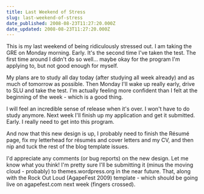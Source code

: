 ```yaml
---
title: Last Weekend of Stress
slug: last-weekend-of-stress
date_published: 2008-08-23T11:27:20.000Z
date_updated: 2008-08-23T11:27:20.000Z
---
```


This is my last weekend of being ridiculously stressed out. I am taking the GRE on Monday morning. Early. It's the second time I've taken the test. The first time around I didn't do so well... maybe okay for the program I'm applying to, but not good enough for myself.

My plans are to study all day today (after studying all week already) and as much of tomorrow as possible. Then Monday I'll wake up really early, drive to SLU and take the test. I'm actually feeling more confident than I felt at the beginning of the week - which is a good thing.

I will feel an incredible sense of release when it's over. I won't have to do study anymore. Next week I'll finish up my application and get it submitted. Early. I really need to get into this program.

And now that this new design is up, I probably need to finish the Résumé page, fix my letterhead for résumés and cover letters and my CV, and then nip and tuck the rest of the blog template issues.

I'd appreciate any comments (or bug reports) on the new design. Let me know what you think! I'm pretty sure I'll be submitting it (minus the moving cloud - probably) to themes.wordpress.org in the near future. That, along with the Rock Out Loud (AgapeFest 2009) template - which should be going live on agapefest.com next week (fingers crossed).
